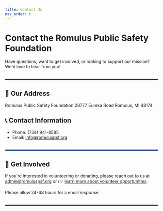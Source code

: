 ```yaml
---
title: Contact Us
nav_order: 6
---
```


# Contact the Romulus Public Safety Foundation

Have questions, want to get involved, or looking to support our mission? We'd love to hear from you!

<hr style="border: none; height: 4px; background-color: #004080; margin: 2rem 0;" />

## 📍 Our Address
Romulus Public Safety Foundation
28777 Eureka Road
Romulus, MI 48174

## 📞 Contact Information
- Phone: (734) 941-8585
- Email: info@romuluspsf.org

<hr style="border: none; height: 4px; background-color: #004080; margin: 2rem 0;" />

## 🤝 Get Involved
If you're interested in volunteering or donating, please reach out to us at admin@romuluspsf.org or 👉 [learn more about volunteer opportunities](docs/Volunteer.md).

Please allow 24-48 hours for a email response.

<hr style="border: none; height: 4px; background-color: #004080; margin: 2rem 0;" />
